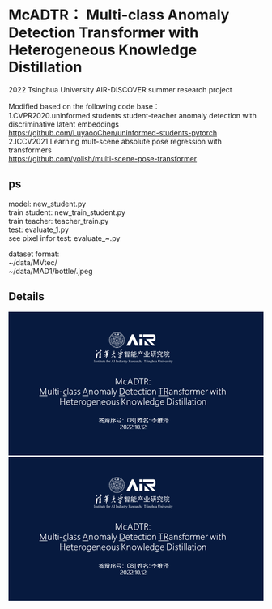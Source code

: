 # McADTR： Multi-class Anomaly Detection Transformer with Heterogeneous Knowledge Distillation
2022 Tsinghua University AIR-DISCOVER summer research project  

Modified based on the following code base：   
1.CVPR2020.uninformed students student-teacher anomaly detection with discriminative latent embeddings  
https://github.com/LuyaooChen/uninformed-students-pytorch  
2.ICCV2021.Learning mult-scene absolute pose regression with transformers  
https://github.com/yolish/multi-scene-pose-transformer  

## ps
model: new_student.py  
train student: new_train_student.py  
train teacher: teacher_train.py  
test: evaluate_1.py  
see pixel infor test: evaluate_~.py  

dataset format:  
~/data/MVtec/  
~/data/MAD1/bottle/.jpeg  

## Details
![Alt text](https://github.com/EricLee0224/McADTR/blob/main/img/%E5%B9%BB%E7%81%AF%E7%89%871.PNG)
![Alt text](https://github.com/EricLee0224/McADTR/blob/main/img/%E5%B9%BB%E7%81%AF%E7%89%871.PNG)
